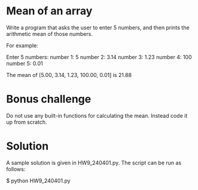 # Mean of an array 
Write a program that asks the user to enter 5 numbers, and then prints the arithmetic mean of those numbers.

For example:

Enter 5 numbers:
number 1: 5
number 2: 3.14
number 3: 1.23
number 4: 100
number 5: 0.01

The mean of [5.00, 3.14, 1.23, 100.00, 0.01] is 21.88

# Bonus challenge
Do not use any built-in functions for calculating the mean. Instead code it up from scratch.

# Solution 
A sample solution is given in HW9_240401.py. 
The script can be run as follows: 

$ python HW9_240401.py
